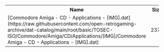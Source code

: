 <table>
<tr><th>Name</th><th>Size</th></tr>
<tr><td>
[Commodore Amiga - CD - Applications - [IMG].dat](https://raw.githubusercontent.com/open-retrogaming-archive/dat-catalog/main/root/basic/TOSEC-ISO/Commodore/Amiga/CD/Applications/[IMG]/Commodore Amiga - CD - Applications - [IMG].dat)
</td><td>2371</td></tr>
</table>
